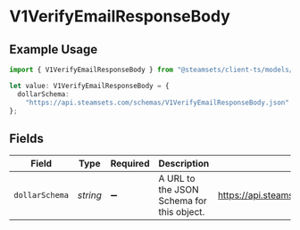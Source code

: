 # V1VerifyEmailResponseBody

## Example Usage

```typescript
import { V1VerifyEmailResponseBody } from "@steamsets/client-ts/models/components";

let value: V1VerifyEmailResponseBody = {
  dollarSchema:
    "https://api.steamsets.com/schemas/V1VerifyEmailResponseBody.json",
};
```

## Fields

| Field                                                            | Type                                                             | Required                                                         | Description                                                      | Example                                                          |
| ---------------------------------------------------------------- | ---------------------------------------------------------------- | ---------------------------------------------------------------- | ---------------------------------------------------------------- | ---------------------------------------------------------------- |
| `dollarSchema`                                                   | *string*                                                         | :heavy_minus_sign:                                               | A URL to the JSON Schema for this object.                        | https://api.steamsets.com/schemas/V1VerifyEmailResponseBody.json |